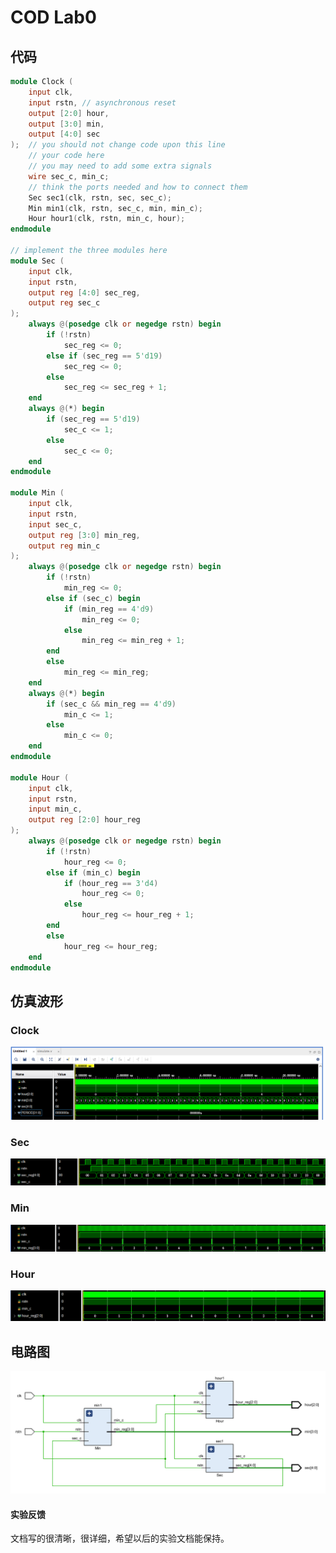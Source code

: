 # COD Lab0

## 代码

```verilog
module Clock (
    input clk,
    input rstn, // asynchronous reset
    output [2:0] hour,
    output [3:0] min,
    output [4:0] sec
);  // you should not change code upon this line
    // your code here
    // you may need to add some extra signals
    wire sec_c, min_c;
    // think the ports needed and how to connect them
    Sec sec1(clk, rstn, sec, sec_c);
    Min min1(clk, rstn, sec_c, min, min_c);
    Hour hour1(clk, rstn, min_c, hour);
endmodule

// implement the three modules here
module Sec (
    input clk,
    input rstn,
    output reg [4:0] sec_reg,
    output reg sec_c
);
    always @(posedge clk or negedge rstn) begin
        if (!rstn)
            sec_reg <= 0;
        else if (sec_reg == 5'd19)
            sec_reg <= 0;
        else
            sec_reg <= sec_reg + 1;
    end
    always @(*) begin
        if (sec_reg == 5'd19)
            sec_c <= 1;
        else
            sec_c <= 0;
    end
endmodule

module Min (
    input clk,
    input rstn,
    input sec_c,
    output reg [3:0] min_reg,
    output reg min_c
);
    always @(posedge clk or negedge rstn) begin
        if (!rstn)
            min_reg <= 0;
        else if (sec_c) begin
            if (min_reg == 4'd9)
                min_reg <= 0;
            else
                min_reg <= min_reg + 1;
        end
        else
            min_reg <= min_reg;
    end
    always @(*) begin
        if (sec_c && min_reg == 4'd9)
            min_c <= 1;
        else
            min_c <= 0;
    end
endmodule

module Hour (
    input clk,
    input rstn,
    input min_c,
    output reg [2:0] hour_reg
);
    always @(posedge clk or negedge rstn) begin
        if (!rstn)
            hour_reg <= 0;
        else if (min_c) begin
            if (hour_reg == 3'd4)
                hour_reg <= 0;
            else
                hour_reg <= hour_reg + 1;
        end
        else
            hour_reg <= hour_reg;
    end
endmodule
```

## 仿真波形

### Clock

![image-20230320232049190](./lab0.assets/image-20230320232049190.png)

### Sec

![image-20230320232741232](./lab0.assets/image-20230320232741232.png)

### Min

![image-20230320232843565](./lab0.assets/image-20230320232843565.png)

### Hour

![image-20230320232907001](./lab0.assets/image-20230320232907001.png)

## 电路图

![image-20230320233034233](./lab0.assets/image-20230320233034233.png)

#### 实验反馈

文档写的很清晰，很详细，希望以后的实验文档能保持。
